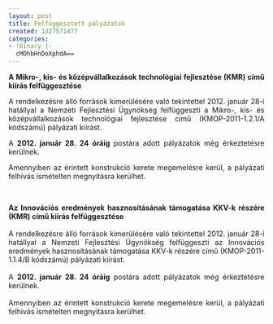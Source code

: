 ```yaml
---
layout: post
title: Felfüggesztett pályázatok
created: 1327571477
categories:
- !binary |-
  cMOhbHnDoXphdA==
---
```

<p style="text-align: justify;"><strong>A Mikro-, kis- és középvállalkozások technológiai fejlesztése (KMR) című kiírás felfüggesztése</strong></p><p style="text-align: justify;">A rendelkezésre álló források kimerülésére való tekintettel 2012. január 28-i hatállyal a Nemzeti Fejlesztési Ügynökség felfüggeszti a Mikro-, kis- és középvállalkozások technológiai fejlesztése című (KMOP-2011-1.2.1/A kódszámú) pályázati kiírást.</p><p style="text-align: justify;">A <strong>2012. január 28. 24 óráig</strong> postára adott pályázatok még érkeztetésre kerülnek.</p><p style="text-align: justify;">Amennyiben az érintett konstrukció kerete megemelésre kerül, a pályázati felhívás ismételten megnyitásra kerülhet.</p><p style="text-align: justify;">&nbsp;</p><p style="text-align: justify;"><strong>Az Innovációs eredmények hasznosításának támogatása KKV-k részére (KMR) című kiírás felfüggesztése</strong><br><br>A rendelkezésre álló források kimerülésére való tekintettel 2012. január 28-i hatállyal a Nemzeti Fejlesztési Ügynökség felfüggeszti az Innovációs eredmények hasznosításának támogatása KKV-k részére című (KMOP-2011-1.1.4/B kódszámú) pályázati kiírást.<br><br>A <strong>2012. január 28. 24 óráig</strong> postára adott pályázatok még érkeztetésre kerülnek.<br><br>Amennyiben az érintett konstrukció kerete megemelésre kerül, a pályázati felhívás ismételten megnyitásra kerülhet.</p>
